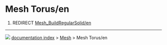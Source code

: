 # Mesh Torus/en
1.  REDIRECT [Mesh\_BuildRegularSolid/en](Mesh_BuildRegularSolid/en.md)



---
![](images/Right_arrow.png) [documentation index](../README.md) > [Mesh](Mesh_Workbench.md) > Mesh Torus/en
